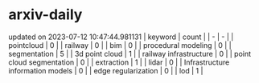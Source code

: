 # arxiv-daily
updated on 2023-07-12 10:47:44.981131
| keyword | count |
| - | - |
| pointcloud | 0 |
| railway | 0 |
| bim | 0 |
| procedural modeling | 0 |
| segmentation | 5 |
| 3d point cloud | 1 |
| railway infrastructure | 0 |
| point cloud segmentation | 0 |
| extraction | 1 |
| lidar | 0 |
| Infrastructure information models | 0 |
| edge regularization | 0 |
| lod | 1 |
